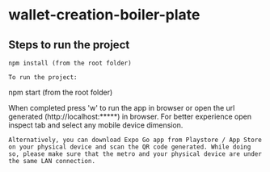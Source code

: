 # wallet-creation-boiler-plate

## <B> Steps to run the project </B>

```
npm install (from the root folder)

To run the project:
```
npm start (from the root folder)

When completed press 'w' to run the app in browser or open the url generated (http://localhost:*****) in browser. For better experience open inspect tab and select any mobile device dimension.

```
Alternatively, you can download Expo Go app from Playstore / App Store on your physical device and scan the QR code generated. While doing so, please make sure that the metro and your physical device are under the same LAN connection.